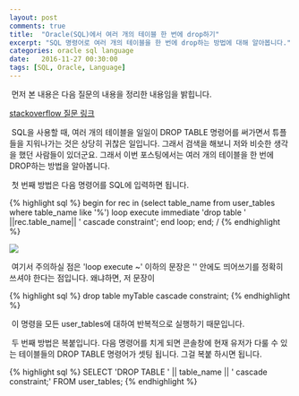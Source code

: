 ```yaml
---
layout: post
comments: true
title:  "Oracle(SQL)에서 여러 개의 테이블 한 번에 drop하기"
excerpt: "SQL 명령어로 여러 개의 테이블을 한 번에 drop하는 방법에 대해 알아봅니다."
categories: oracle sql language
date:   2016-11-27 00:30:00
tags: [SQL, Oracle, Language]
---
```


<p>&nbsp;먼저 본 내용은 다음 질문의 내용을 정리한 내용임을 밝힙니다.</p>

<a href="http://stackoverflow.com/questions/26968999/oracle-drop-multiple-table-in-a-single-query">
stackoverflow 질문 링크
</a>

<p>&nbsp;SQL을 사용할 때, 여러 개의 테이블을 일일이 DROP TABLE 명령어를 써가면서 튜플들을 지워나가는 것은 상당히 귀찮은 일입니다. 그래서 검색을 해보니 저와 비슷한 생각을 했던 사람들이 있더군요. 그래서 이번 포스팅에서는 여러 개의 테이블을 한 번에 DROP하는 방법을 알아봅니다.</p>

<p>&nbsp;첫 번째 방법은 다음 명령어를 SQL에 입력하면 됩니다.</p>

{% highlight sql %}
begin
for rec in (select table_name from user_tables
            where table_name like '%')
loop execute immediate 'drop table ' ||rec.table_name|| ' cascade constraint';
end loop;
end;
/
{% endhighlight %}

<img src="http://dl.dropbox.com/s/xwa3njepyxz6mev/drop%20multiple%20table.PNG">

<p>&nbsp;여기서 주의하실 점은 'loop execute ~' 이하의 문장은 '' 안에도 띄어쓰기를 정확히 쓰셔야 한다는 점입니다. 왜냐하면, 저 문장이</p>

{% highlight sql %}
drop table myTable cascade constraint;
{% endhighlight %}

<p>&nbsp;이 명령을 모든 user_tables에 대하여 반복적으로 실행하기 때문입니다.</p>

<p>&nbsp;두 번째 방법은 복붙입니다. 다음 명령어를 치게 되면 콘솔창에 현재 유저가 다룰 수 있는 테이블들의 DROP TABLE 명령어가 셋팅 됩니다. 그걸 복붙 하시면 됩니다.</p>

{% highlight sql %}
SELECT 'DROP TABLE ' || table_name || ' cascade constraint;' FROM user_tables;
{% endhighlight %}
